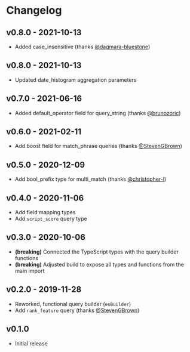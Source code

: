 # Changelog

## v0.8.0 - 2021-10-13

- Added case_insensitive (thanks [@dagmara-bluestone](https://github.com/dagmara-bluestone))

## v0.8.0 - 2021-10-13

- Updated date_histogram aggregation parameters

## v0.7.0 - 2021-06-16

- Added default_operator field for query_string (thanks [@brunozoric](https://github.com/brunozoric))

## v0.6.0 - 2021-02-11

- Add boost field for match_phrase queries (thanks [@StevenGBrown](https://github.com/StevenGBrown))

## v0.5.0 - 2020-12-09

- Add bool_prefix type for multi_match (thanks [@christopher-l](https://github.com/christopher-l))

## v0.4.0 - 2020-11-06

- Add field mapping types
- Add `script_score` query type

## v0.3.0 - 2020-10-06

- **(breaking)** Connected the TypeScript types with the query builder functions
- **(breaking)** Adjusted build to expose all types and functions from the main import

## v0.2.0 - 2019-11-28

- Reworked, functional query builder (`esBuilder`)
- Add `rank_feature` query (thanks [@StevenGBrown](https://github.com/StevenGBrown))

## v0.1.0

- Initial release
